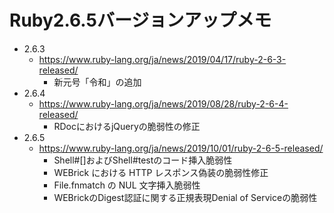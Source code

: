 # Ruby2.6.5バージョンアップメモ
- 2.6.3
  - https://www.ruby-lang.org/ja/news/2019/04/17/ruby-2-6-3-released/
    - 新元号「令和」の追加
- 2.6.4
  - https://www.ruby-lang.org/ja/news/2019/08/28/ruby-2-6-4-released/
    - RDocにおけるjQueryの脆弱性の修正
- 2.6.5
  - https://www.ruby-lang.org/ja/news/2019/10/01/ruby-2-6-5-released/
    - Shell#[]およびShell#testのコード挿入脆弱性
    - WEBrick における HTTP レスポンス偽装の脆弱性修正
    - File.fnmatch の NUL 文字挿入脆弱性
    - WEBrickのDigest認証に関する正規表現Denial of Serviceの脆弱性

